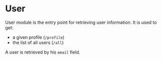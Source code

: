# User

User module is the entry point for retrieving user information.
It is used to get:
- a given profile (`/profile`)
- the list of all users (`/all`)

A user is retrieved by his `email` field.